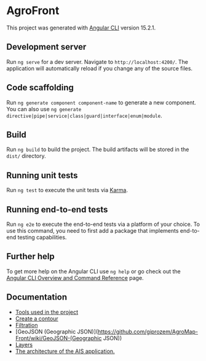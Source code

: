 # AgroFront

This project was generated with [Angular CLI](https://github.com/angular/angular-cli) version 15.2.1.

## Development server

Run `ng serve` for a dev server. Navigate to `http://localhost:4200/`. The application will automatically reload if you change any of the source files.

## Code scaffolding

Run `ng generate component component-name` to generate a new component. You can also use `ng generate directive|pipe|service|class|guard|interface|enum|module`.

## Build

Run `ng build` to build the project. The build artifacts will be stored in the `dist/` directory.

## Running unit tests

Run `ng test` to execute the unit tests via [Karma](https://karma-runner.github.io).

## Running end-to-end tests

Run `ng e2e` to execute the end-to-end tests via a platform of your choice. To use this command, you need to first add a package that implements end-to-end testing capabilities.

## Further help

To get more help on the Angular CLI use `ng help` or go check out the [Angular CLI Overview and Command Reference](https://angular.io/cli) page.

## Documentation
* [Tools used in the project](https://github.com/giprozem/AgroMap-Front/wiki/Tools-used-in-the-project)
* [Create a contour](https://github.com/giprozem/AgroMap-Front/wiki/Create-a-contour)
* [Filtration](https://github.com/giprozem/AgroMap-Front/wiki/Filtration)
* [GeoJSON (Geographic JSON)](https://github.com/giprozem/AgroMap-Front/wiki/GeoJSON-(Geographic JSON))
* [Layers](https://github.com/giprozem/AgroMap-Front/wiki/Layers)
* [The architecture of the AIS application.](https://github.com/giprozem/AgroMap-Front/wiki/The-architecture-of-the-AIS-application.)

